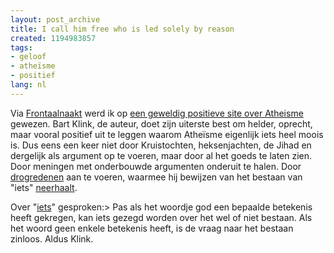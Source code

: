 ```yaml
---
layout: post_archive
title: I call him free who is led solely by reason
created: 1194983857
tags:
- geloof
- atheïsme
- positief
lang: nl
---
```

Via [Frontaalnaakt](http://www.peterbreedveld.com/archives/00001170.html) werd ik op [een geweldig positieve site over Atheisme](http://www.freewebs.com/deatheist/) gewezen. Bart Klink, de auteur, doet zijn uiterste best om helder, oprecht, maar vooral positief uit te leggen waarom Atheïsme eigenlijk iets heel moois is. Dus eens een keer niet door Kruistochten, heksenjachten, de Jihad en dergelijk als argument op te voeren, maar door al het goeds te laten zien. Door meningen met onderbouwde argumenten onderuit te halen. Door [drogredenen](http://bler.webschuur.com/herken_en_gebruik_de_drogreden) aan te voeren, waarmee hij bewijzen van het bestaan van "iets" [neerhaalt](http://www.freewebs.com/deatheist/Drogredenen.htm).

Over "[iets](http://nl.wikipedia.org/wiki/Ietsisme)" gesproken:> Pas als het woordje god een bepaalde betekenis heeft gekregen, kan iets gezegd worden over het wel of niet bestaan. Als het woord geen enkele betekenis heeft, is de vraag naar het bestaan zinloos. Aldus Klink.
